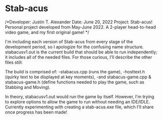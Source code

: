# Stab-acus
/*Developer: Justin T. Alexander
Date: June 20, 2022
Project: Stab-acus!
Personal project developed from May-June 2022. A 2-player head-to-head video game, and my first original game! */

I'm including each version of Stab-acus from every stage of the development period, so I apologize for the confusing name structure. 
stabacusv1.out is the current build that should be able to run independently; it includes all of the needed files. For those curious, I'll describe the other files still:

The build is comprised of:
-stabacus.cpp (runs the game), 
-hosttext.h (quirky text to be displayed at key moments), 
-and stabacus-game.cpp & stabacus-game.h (define functions needed to play the game, such as Stabbing and Moving). 

In theory, stabacusv1.out would run the game by itself. However, I'm trying to explore options to allow the game to run without needing an IDE/IDLE.
Currently experimenting with creating a stab-acus.exe file, which I'll share once progress has been made!
